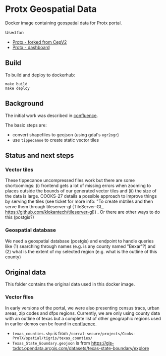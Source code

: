 # Protx Geospatial Data

Docker image containing geospatial data for Protx portal.

Used for:
 - [Protx - forked from CepV2](https://github.com/TACC/protx)
 - [Protx - dashboard](https://github.com/TACC/protx-dashboard)


## Build

To build and deploy to dockerhub:
```
make build
make deploy
```

## Background 

The initial work was described in [confluence](https://confluence.tacc.utexas.edu/display/UP/Demo+map+notes+for+April+15%2C+2021).

The basic steps are:
- convert shapefiles to geojson (using gdal's `ogr2ogr`)
- use `tippecanoe` to create static vector tiles

## Status and next steps


### Vector tiles
These tippecanoe uncompressed files work but there are some shortcomings: (i) frontend gets a lot of missing errors when zooming to places outside the bounds of our generated vector tiles and (ii) the size of the data is large.  COOKS-27 details a possible approach to improve things by serving the tiles (see ticket for more info: "To create mbtiles and then serve them through tileserver-gl (TileServer-GL, https://github.com/klokantech/tileserver-gl)) . Or there are other ways to do this (postgis?)


### Geospatial database

We need a geospatial database (postgis) and endpoint to handle queries like (1) searching through names (e.g. is any county named "Bexar"?) and (2) what is the extent of my selected region (e.g. what is the outline of this county)


## Original data

This folder contains the original data used in this docker image.

### Vector files

In early versions of the portal, we were also presenting census tracs, urban areas, zip codes and dfps regions. Currently, we are only using county data with an outline of texas but a complete list of other geographic regions used in earlier demos can be found in [confluence](https://confluence.tacc.utexas.edu/display/UP/Demo+map+notes+for+April+15%2C+2021).

* `texas_counties.shp` is from `/corral-secure/projects/Cooks-ProTX/spatial/tigris/texas_counties/`
* `Texas_State_Boundary.geojson` is from https://gis-txdot.opendata.arcgis.com/datasets/texas-state-boundary/explore 
